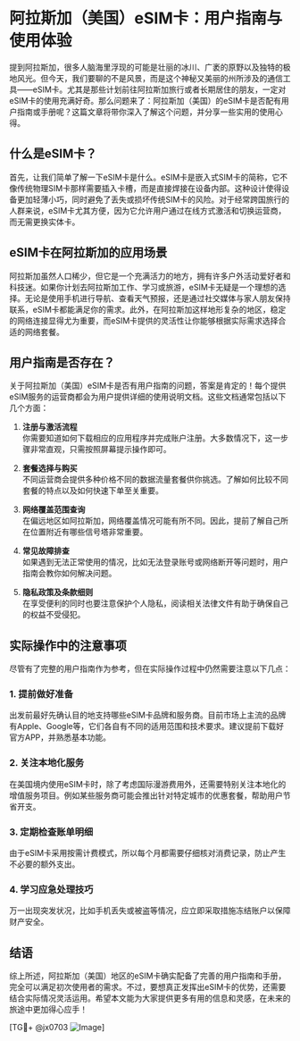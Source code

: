 # 阿拉斯加（美国）eSIM卡：用户指南与使用体验

提到阿拉斯加，很多人脑海里浮现的可能是壮丽的冰川、广袤的原野以及独特的极地风光。但今天，我们要聊的不是风景，而是这个神秘又美丽的州所涉及的通信工具——eSIM卡。尤其是那些计划前往阿拉斯加旅行或者长期居住的朋友，一定对eSIM卡的使用充满好奇。那么问题来了：阿拉斯加（美国）的eSIM卡是否配有用户指南或手册呢？这篇文章将带你深入了解这个问题，并分享一些实用的使用心得。

## 什么是eSIM卡？

首先，让我们简单了解一下eSIM卡是什么。eSIM卡是嵌入式SIM卡的简称，它不像传统物理SIM卡那样需要插入卡槽，而是直接焊接在设备内部。这种设计使得设备更加轻薄小巧，同时避免了丢失或损坏传统SIM卡的风险。对于经常跨国旅行的人群来说，eSIM卡尤其方便，因为它允许用户通过在线方式激活和切换运营商，而无需更换实体卡。

## eSIM卡在阿拉斯加的应用场景

阿拉斯加虽然人口稀少，但它是一个充满活力的地方，拥有许多户外活动爱好者和科技迷。如果你计划去阿拉斯加工作、学习或旅游，eSIM卡无疑是一个理想的选择。无论是使用手机进行导航、查看天气预报，还是通过社交媒体与家人朋友保持联系，eSIM卡都能满足你的需求。此外，在阿拉斯加这样地形复杂的地区，稳定的网络连接显得尤为重要，而eSIM卡提供的灵活性让你能够根据实际需求选择合适的网络套餐。

## 用户指南是否存在？

关于阿拉斯加（美国）eSIM卡是否有用户指南的问题，答案是肯定的！每个提供eSIM服务的运营商都会为用户提供详细的使用说明文档。这些文档通常包括以下几个方面：

1. **注册与激活流程**  
   你需要知道如何下载相应的应用程序并完成账户注册。大多数情况下，这一步骤非常直观，只需按照屏幕提示操作即可。

2. **套餐选择与购买**  
   不同运营商会提供多种价格不同的数据流量套餐供你挑选。了解如何比较不同套餐的特点以及如何快速下单至关重要。

3. **网络覆盖范围查询**  
   在偏远地区如阿拉斯加，网络覆盖情况可能有所不同。因此，提前了解自己所在位置附近有哪些信号塔非常重要。

4. **常见故障排查**  
   如果遇到无法正常使用的情况，比如无法登录账号或网络断开等问题时，用户指南会教你如何解决问题。

5. **隐私政策及条款细则**  
   在享受便利的同时也要注意保护个人隐私，阅读相关法律文件有助于确保自己的权益不受侵犯。

## 实际操作中的注意事项

尽管有了完整的用户指南作为参考，但在实际操作过程中仍然需要注意以下几点：

### 1. 提前做好准备
出发前最好先确认目的地支持哪些eSIM卡品牌和服务商。目前市场上主流的品牌有Apple、Google等，它们各自有不同的适用范围和技术要求。建议提前下载好官方APP，并熟悉基本功能。

### 2. 关注本地化服务
在美国境内使用eSIM卡时，除了考虑国际漫游费用外，还需要特别关注本地化的增值服务项目。例如某些服务商可能会推出针对特定城市的优惠套餐，帮助用户节省开支。

### 3. 定期检查账单明细
由于eSIM卡采用按需计费模式，所以每个月都需要仔细核对消费记录，防止产生不必要的额外支出。

### 4. 学习应急处理技巧
万一出现突发状况，比如手机丢失或被盗等情况，应立即采取措施冻结账户以保障财产安全。

## 结语

综上所述，阿拉斯加（美国）地区的eSIM卡确实配备了完善的用户指南和手册，完全可以满足初次使用者的需求。不过，要想真正发挥出eSIM卡的优势，还需要结合实际情况灵活运用。希望本文能为大家提供更多有用的信息和灵感，在未来的旅途中更加得心应手！

[TG💪+ @jx0703 ![Image](https://github.com/user-attachments/assets/dbca1d08-cadb-493c-b0ec-ad6f7a83f270)]